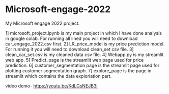 # Microsoft-engage-2022
My Microsoft engage 2022 project.


1] microsoft_project.ipynb is my main project in which I have done analysis in google colab. For running all lined you will need to download car_engage_2022.csv first.
2] LR_price_model is my price prediction model. For running it you will need to download clean_set csv file.
3] clean_car_set.csv is my cleaned data csv file.
4] Webapp.py is my streamlit web app.
5] Predict_page is the streamlit web page used for price prediction.
6] customer_segmentation page is the streamlit page used for plotting customer segmentation graph.
7] explore_page is the page in streamlit which contains the data exploriation part.

video demo- https://youtu.be/KdLGsNEJB3I
